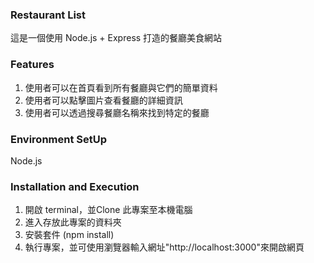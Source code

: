 ### Restaurant List
這是一個使用 Node.js + Express 打造的餐廳美食網站

### Features
1. 使用者可以在首頁看到所有餐廳與它們的簡單資料
2. 使用者可以點擊圖片查看餐廳的詳細資訊
3. 使用者可以透過搜尋餐廳名稱來找到特定的餐廳

### Environment SetUp
Node.js

### Installation and Execution
1. 開啟 terminal，並Clone 此專案至本機電腦
2. 進入存放此專案的資料夾
3. 安裝套件 (npm install) 
4. 執行專案，並可使用瀏覽器輸入網址"http://localhost:3000"來開啟網頁
